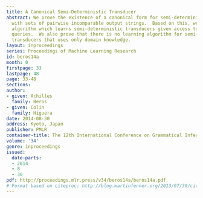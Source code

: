 ```yaml
---
title: A Canonical Semi-Deterministic Transducer
abstract: We prove the existence of a canonical form for semi-deterministic transducers
  with sets of pairwise incomparable output strings.  Based on this, we develop an
  algorithm which learns semi-deterministic transducers given access to translation
  queries.  We also prove that there is no learning algorithm for semi-deterministic
  transducers that uses only domain knowledge.
layout: inproceedings
series: Proceedings of Machine Learning Research
id: beros14a
month: 0
firstpage: 33
lastpage: 48
page: 33-48
sections: 
author:
- given: Achilles
  family: Beros
- given: Colin
  family: Higuera
date: 2014-08-30
address: Kyoto, Japan
publisher: PMLR
container-title: The 12th International Conference on Grammatical Inference
volume: '34'
genre: inproceedings
issued:
  date-parts:
  - 2014
  - 8
  - 30
pdf: http://proceedings.mlr.press/v34/beros14a/beros14a.pdf
# Format based on citeproc: http://blog.martinfenner.org/2013/07/30/citeproc-yaml-for-bibliographies/
---
```

